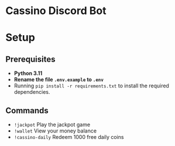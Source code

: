 # Cassino Discord Bot

# Setup
## Prerequisites
* **Python 3.11**
* **Rename the file `.env.example` to `.env`**
* Running `pip install -r requirements.txt` to install the required dependencies.

## Commands
* `!jackpot` Play the jackpot game
* `!wallet` View your money balance
* `!cassino-daily` Redeem 1000 free daily coins
